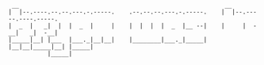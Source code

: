      __                                                          __                     
    |  |--.----.--.--.---.-.-----.    .--.--.--.---.-.-----.    |  |--.-----.----.-----.
    |  _  |   _|  |  |  _  |     |    |  |  |  |  _  |__ --|    |     |  -__|   _|  -__|
    |_____|__| |___  |___._|__|__|    |________|___._|_____|    |__|__|_____|__| |_____|
               |_____|                                                                  
